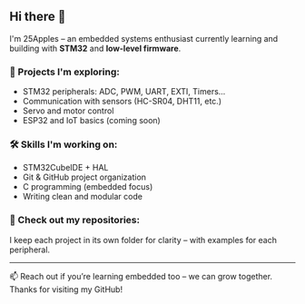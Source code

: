 ## Hi there 👋

I'm 25Apples – an embedded systems enthusiast currently learning and building with **STM32** and **low-level firmware**.

### 🚀 Projects I'm exploring:
- STM32 peripherals: ADC, PWM, UART, EXTI, Timers...
- Communication with sensors (HC-SR04, DHT11, etc.)
- Servo and motor control
- ESP32 and IoT basics (coming soon)

### 🛠 Skills I'm working on:
- STM32CubeIDE + HAL
- Git & GitHub project organization
- C programming (embedded focus)
- Writing clean and modular code

### 📂 Check out my repositories:
I keep each project in its own folder for clarity – with examples for each peripheral.

---

📫 Reach out if you’re learning embedded too – we can grow together.  
Thanks for visiting my GitHub!
